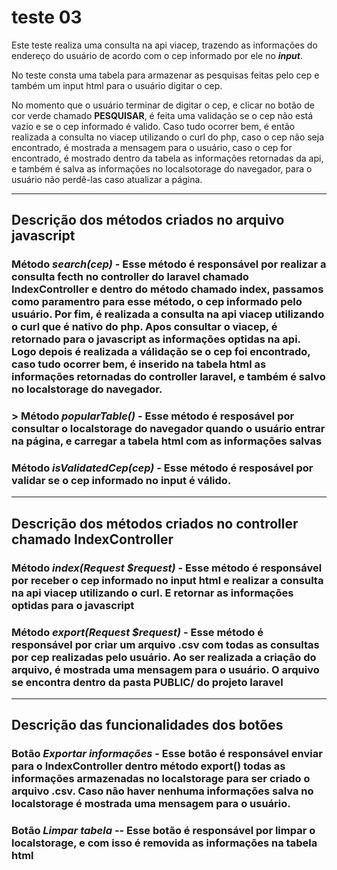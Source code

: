 # teste 03

Este teste realiza uma consulta na api viacep, trazendo as informações do endereço do usuário de acordo com o cep informado por ele no **_input_**.


No teste consta uma tabela para armazenar as pesquisas feitas pelo cep e também um input html para o usuário digitar o cep.

No momento que o usuário terminar de digitar o cep, e clicar no botão de cor verde chamado **PESQUISAR**, é feita uma validação se o cep não está vazio e se o cep informado é valido. Caso tudo ocorrer bem, é então realizada a consulta no viacep utilizando o curl do php, caso o cep não seja encontrado, é mostrada a mensagem para o usuário, caso o cep for encontrado, é mostrado dentro da tabela as informações retornadas da api, e também é salva as informações no localsotorage do navegador, para o usuário não perdê-las caso atualizar a página.

---

## Descrição dos métodos criados no arquivo javascript

### Método *search(cep)* - Esse método é responsável por realizar a consulta fecth no controller do laravel chamado IndexController e dentro do método chamado index, passamos como paramentro para esse método, o cep informado pelo usuário. Por fim, é realizada a consulta na api viacep utilizando o curl que é nativo do php. Apos consultar o viacep, é retornado para o javascript as informações optidas na api. Logo depois é realizada a válidação se o cep foi encontrado, caso tudo ocorrer bem, é inserido na tabela html as informações retornadas do controller laravel, e também é salvo no localstorage do navegador.

### > Método *popularTable()* - Esse método é resposável por consultar o localstorage do navegador quando o usuário entrar na página, e carregar a tabela html com as informações salvas

### Método *isValidatedCep(cep)* - Esse método é resposável por validar se o cep informado no input é válido.

---

## Descrição dos métodos criados no controller chamado IndexController

### Método *index(Request $request)* - Esse método é responsável por receber o cep informado no input html e realizar a consulta na api viacep utilizando o curl. E retornar as informações optidas para o javascript

### Método *export(Request $request)* - Esse método é responsável por criar um arquivo **.csv** com todas as consultas por cep realizadas pelo usuário. Ao ser realizada a criação do arquivo, é mostrada uma mensagem para o usuário. O arquivo se encontra dentro da pasta **PUBLIC/** do projeto laravel

---

## Descrição das funcionalidades dos botões

### Botão *Exportar informações* - Esse botão é responsável enviar para o IndexController dentro método export() todas as informações armazenadas no localstorage para ser criado o arquivo .csv. Caso não haver nenhuma informações salva no localstorage é mostrada uma mensagem para o usuário.

### Botão *Limpar tabela* -- Esse botão é responsável por limpar o localstorage, e com isso é removida as informações na tabela html
